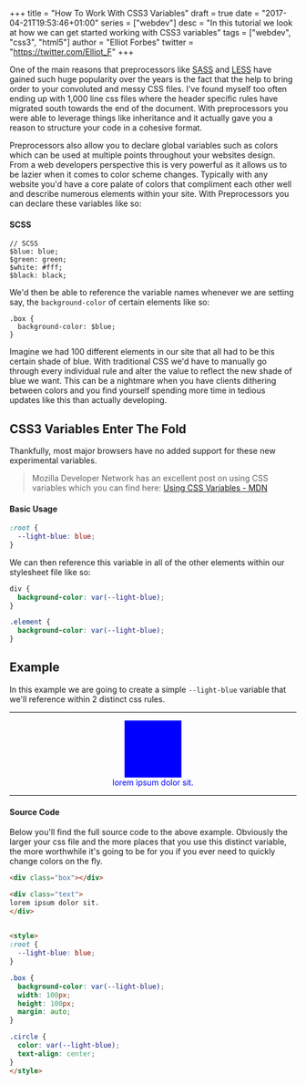 +++
title = "How To Work With CSS3 Variables"
draft = true
date = "2017-04-21T19:53:46+01:00"
series = ["webdev"]
desc = "In this tutorial we look at how we can get started working with CSS3 variables"
tags = ["webdev", "css3", "html5"]
author = "Elliot Forbes"
twitter = "https://twitter.com/Elliot_F"
+++

One of the main reasons that preprocessors like [SASS](http://sass-lang.com/) and [LESS](http://lesscss.org/) have gained such huge popularity over the years is the fact that the help to bring order to your convoluted and messy CSS files. I've found myself too often ending up with 1,000 line css files where the header specific rules have migrated south towards the end of the document. With preprocessors you were able to leverage things like inheritance and it actually gave you a reason to structure your code in a cohesive format.

Preprocessors also allow you to declare global variables such as colors which can be used at multiple points throughout your websites design. From a web developers perspective this is very powerful as it allows us to be lazier when it comes to color scheme changes. Typically with any website you'd have a core palate of colors that compliment each other well and describe numerous elements within your site. With Preprocessors you can declare these variables like so:

#### SCSS

~~~less
// SCSS
$blue: blue;
$green: green;
$white: #fff;
$black: black;
~~~

We'd then be able to reference the variable names whenever we are setting say, the `background-color` of certain elements like so:

~~~less
.box {
  background-color: $blue;
}
~~~

Imagine we had 100 different elements in our site that all had to be this certain shade of blue. With traditional CSS we'd have to manually go through every individual rule and alter the value to reflect the new shade of blue we want. This can be a nightmare when you have clients dithering between colors and you find yourself spending more time in tedious updates like this than actually developing.

## CSS3 Variables Enter The Fold

Thankfully, most major browsers have no added support for these new experimental variables. 

> Mozilla Developer Network has an excellent post on using CSS variables which you can find here: [Using CSS Variables - MDN](https://developer.mozilla.org/en-US/docs/Web/CSS/Using_CSS_variables#Browser_compatibility)

#### Basic Usage

~~~css
:root {
  --light-blue: blue;
}  
~~~

We can then reference this variable in all of the other elements within our stylesheet file like so:

~~~css
div {
  background-color: var(--light-blue);
}

.element {
  background-color: var(--light-blue);
}
~~~

## Example

In this example we are going to create a simple `--light-blue` variable that we'll reference within 2 distinct css rules. 

---------------------

<div class="box"></div>

<div class="text">
lorem ipsum dolor sit.
</div>

---------------------    

<style>
:root {
  --light-blue: blue;
}

.box {
  background-color: var(--light-blue);
  width: 100px;
  height: 100px;
  margin: auto;
}

.text {
  color: var(--light-blue);
  text-align: center;
}
</style>

#### Source Code

Below you'll find the full source code to the above example. Obviously the larger your css file and the more places that you use this distinct variable, the more worthwhile it's going to be for you if you ever need to quickly change colors on the fly.

~~~html
<div class="box"></div>

<div class="text">
lorem ipsum dolor sit.
</div>
    

<style>
:root {
  --light-blue: blue;
}

.box {
  background-color: var(--light-blue);
  width: 100px;
  height: 100px;
  margin: auto;
}

.circle {
  color: var(--light-blue);
  text-align: center;
}
</style>
~~~

